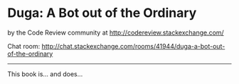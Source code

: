 # Duga: A Bot out of the Ordinary

by the Code Review community at <http://codereview.stackexchange.com/>

Chat room: <http://chat.stackexchange.com/rooms/41944/duga-a-bot-out-of-the-ordinary>

* * *

This book is... and does...